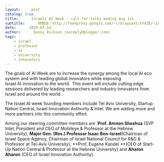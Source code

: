 ```yaml
---
layout:     post
catalog: true
title:      Israeli AI Week - call for talks ending Aug 1st
subtitle:      转载自：http://feedproxy.google.com/~r/blogspot/sYXZE/~3/_AdeLKMAk6s/israeli-ai-week-call-for-talks-ending.html
date:      2019-07-14
author:      Danny Bickson (noreply@blogger.com)
tags:
    - israel
    - professor
    - ai
    - university
    - innovators
---
```



The goals of AI Week are to increase the synergy among the local AI eco system and with leading global innovators while exposing Israel AI innovation to the world.  This event will include cutting edge sessions delivered by leading researchers and industry innovators from Israel and around the world. 





The Israel AI week founding members include Tel Aviv University, Startup Nation Central, Israel Innovation Authority & Intel. We are adding more and more partners into this community effort.





Among our steering committee members are  **Prof. Amnon Shashua** (SVP Intel, President and CEO of Mobileye & Professor at the Hebrew University), **Major Gen. (Res.) Professor Isaac Ben-Israel**(Chairman of Israel Space Agency, Chairman of Israel National Council for R&D & Professor at Tel-Aviv University), **Prof. Eugene Kandel **(CEO of Start-Up Nation Central & Professor at the Hebrew University) and **Aharon Aharon** (CEO of Israel Innovation Authority).
